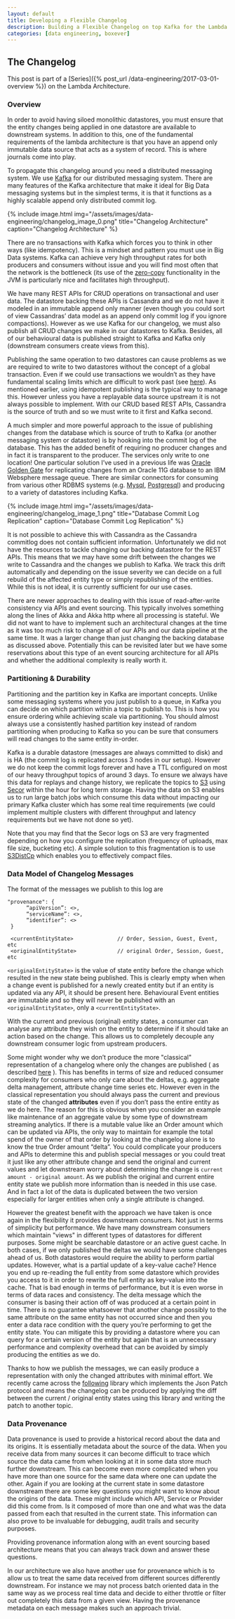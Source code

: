 ```yaml
---
layout: default
title: Developing a Flexible Changelog
description: Building a Flexible Changelog on top Kafka for the Lambda Architecture
categories: [data engineering, boxever]
---
```


## The Changelog

This post is part of a [Series]({% post_url /data-engineering/2017-03-01-overview %}) on the Lambda Architecture.

### Overview

In order to avoid having siloed monolithic datastores, you must ensure that the entity changes being applied in one datastore are available to downstream systems. In addition to this, one of the fundamental requirements of the lambda architecture is that you have an append only immutable data source that acts as a system of record. This is where journals come into play. 

To propagate this changelog around you need a distributed messaging system. We use [Kafka](https://kafka.apache.org/) for our distributed messaging system. There are many features of the Kafka architecture that make it ideal for Big Data messaging systems but in the simplest terms, it is that it functions as a highly scalable append only distributed commit log. 

{% include image.html img="/assets/images/data-engineering/changelog_image_0.png" title="Changelog Architecture" caption="Changelog Architecture" %}

There are no transactions with Kafka which forces you to think in other ways (like idempotency). This is a mindset and pattern you must use in Big Data systems. Kafka can achieve very high throughput rates for both producers and consumers without issue and you will find most often that the network is the bottleneck (its use of the [zero-copy](https://www.ibm.com/developerworks/library/j-zerocopy/) functionality in the JVM is particularly nice and facilitates high throughput).

We have many REST APIs for CRUD operations on transactional and user data. The datastore backing these APIs is Cassandra and we do not have it modeled in an immutable append only manner (even though you could sort of view Cassandras’ data model as an append only commit log if you ignore compactions). However as we use Kafka for our changelog, we must also publish all CRUD changes we make in our datastores to Kafka. Besides, all of our behavioural data is published straight to Kafka and Kafka only (downstream consumers create views from this).

Publishing the same operation to two datastores can cause problems as we are required to write to two datastores without the concept of a global transaction. Even if we could use transactions we wouldn’t as they have fundamental scaling limits which are difficult to work past (see [here](http://www.ics.uci.edu/~cs223/papers/cidr07p15.pdf)). As mentioned earlier, using idempotent publishing is the typical way to manage this. However unless you have a replayable data source upstream it is not always possible to implement. With our CRUD based REST APIs, Cassandra is the source of truth and so we must write to it first and Kafka second.   

A much simpler and more powerful approach to the issue of publishing changes from the database which is source of truth to Kafka (or another messaging system or datastore) is by hooking into the commit log of the database. This has the added benefit of requiring no producer changes and in fact it is transparent to the producer. The services only write to one location! One particular solution I’ve used in a previous life was [Oracle Golden Gate](http://www.oracle.com/technetwork/middleware/goldengate/overview/index.html) for replicating changes from an Oracle 11G database to an IBM Websphere message queue. There are similar connectors for consuming from various other RDBMS systems (e.g. [Mysql](https://github.com/shyiko/mysql-binlog-connector-java), [Postgresql](https://github.com/confluentinc/bottledwater-pg)) and producing to a variety of datastores including Kafka. 

{% include image.html img="/assets/images/data-engineering/changelog_image_1.png" title="Database Commit Log Replication" caption="Database Commit Log Replication" %}

It is not possible to achieve this with Cassandra as the Cassandra commitlog does not contain sufficient information. Unfortunately we did not have the resources to tackle changing our backing datastore for the REST APIs. This means that we may have some drift between the changes we write to Cassandra and the changes we publish to Kafka. We track this drift automatically and depending on the issue severity we can decide on a full rebuild of the affected entity type or simply republishing of the entities. While this is not ideal, it is currently sufficient for our use cases.

There are newer approaches to dealing with this issue of read-after-write consistency via APIs and event sourcing. This typically involves something along the lines of Akka and Akka http where all processing is stateful. We did not want to have to implement such an architectural changes at the time as it was too much risk to change all of our APIs and our data pipeline at the same time. It was a larger change than just changing the backing database as discussed above. Potentially this can be revisited later but we have some reservations about this type of an event sourcing architecture for all APIs and whether the additional complexity is really worth it. 

### Partitioning & Durability
Partitioning and the partition key in Kafka are important concepts. Unlike some messaging systems where you just publish to a queue, in Kafka you can decide on which partition within a topic to publish to. This is how you ensure ordering while achieving scale via partitioning. You should almost always use a consistently hashed partition key instead of random partitioning when producing to Kafka so you can be sure that consumers will read changes to the same entity in-order. 

Kafka is a durable datastore (messages are always committed to disk) and is HA (the commit log is replicated across 3 nodes in our setup). However we do not keep the commit logs forever and have a TTL configured on most of our heavy throughput topics of around 3 days. To ensure we always have this data for replays and change history,  we replicate the topics to [S3](https://aws.amazon.com/s3/) using [Secor](https://github.com/pinterest/secor) within the hour for long term storage. Having the data on S3 enables us to run large batch jobs which consume this data without impacting our primary Kafka cluster which has some real time requirements (we could implement multiple clusters with different throughput and latency requirements but we have not done so yet). 

Note that you may find that the Secor logs on S3 are very fragmented depending on how you configure the replication (frequency of uploads, max file size, bucketing etc). A simple solution to this fragmentation is to use [S3DistCp](http://docs.aws.amazon.com/emr/latest/ReleaseGuide/UsingEMR_s3distcp.html) which enables you to effectively compact files.

### Data Model of Changelog Messages

The format of the messages we publish to this log are 


    "provenance": {
          “apiVersion”: <>,
          “serviceName”: <>,
          “identifier”: <>
     }

     <currentEntityState>              // Order, Session, Guest, Event, etc
     <originalEntityState>             // original Order, Session, Guest, etc


`<originalEntityState>` is the value of state entity before the change which resulted in the new state being published. This is clearly empty when when a change event is published for a newly created entity but if an entity is updated via any API, it should be present here. Behavioural Event entities are immutable and so they will never be published with an `<originalEntityState>`, only a `<currentEntityState>`.

With the current and previous (original) entity states, a consumer can analyse any attribute they wish on the entity to determine if it should take an action based on the change. This allows us to completely decouple any downstream consumer logic from upstream producers. 

Some might wonder why we don’t produce the more "classical" representation of a changelog where only the changes are published ( as described [here](http://www.ics.uci.edu/~cs223/papers/cidr07p15.pdf) ). This has benefits in terms of size and reduced consumer complexity for consumers who only care about the deltas, e.g. aggregate delta management, attribute change time series etc. However even in the classical representation you should always pass the current and previous state of the changed **attributes** even if you don’t pass the entire entity as we do here. The reason for this is obvious when you consider an example like maintenance of an aggregate value by some type of downstream streaming analytics. If there is a mutable value like an Order amount which can be updated via APIs, the only way to maintain for example the total spend of the owner of that order by looking at the changelog alone is to know the true Order amount “delta”. You could complicate your producers and APIs to determine this and publish special messages or you could treat it just like any other attribute change and send the original and current values and let downstream worry about determining the change is `current amount - original amount`. As we publish the original and current entire entity state we publish more information than is needed in this use case. And in fact a lot of the data is duplicated between the two version especially for larger entities when only a single attribute is changed. 

However the greatest benefit with the approach we have taken is once again in the flexibility it provides downstream consumers. Not just in terms of simplicity but performance. We have many downstream consumers which maintain "views" in different types of datastores for different purposes. Some might be searchable datastore or an active guest cache. In both cases, if we only published the deltas we would have some challenges ahead of us. Both datastores would require the ability to perform partial updates. However, what is a partial update of a key-value cache? Hence you end up re-reading the full entity from some datastore which provides you access to it in order to rewrite the full entity as key-value into the cache. That is bad enough in terms of performance, but it is even worse in terms of data races and consistency. The delta message which the consumer is basing their action off of was produced at a certain point in time. There is no guarantee whatsoever that another change possibly to the same attribute on the same entity has not occurred since and then you enter a data race condition with the query you’re performing to get the entity state. You can mitigate this by providing a datastore where you can query for a certain version of the entity but again that is an unnecessary performance and complexity overhead that can be avoided by simply producing the entities as we do.

Thanks to how we publish the messages, we can easily produce a representation with only the changed attributes with minimal effort.  We recently came across the [following](https://github.com/flipkart-incubator/zjsonpatch) library which implements the Json Patch protocol and means the changelog can be produced by applying the diff between the current / original entity states using this library and writing the patch to another topic. 

### Data Provenance  

Data provenance is used to provide a historical record about the data and its origins. It is essentially metadata about the source of the data. When you receive data from many sources it can become difficult to trace which source the data came from when looking at it in some data store much further downstream. This can become even more complicated when you have more than one source for the same data where one can update the other. Again if you are looking at the current state in some datastore downstream there are some key questions you might want to know about the origins of the data. These might include which API, Service or Provider did this come from. Is it composed of more than one and what was the data passed from each that resulted in the current state. This information can also prove to be invaluable for debugging, audit trails and security purposes.

Providing provenance information along with an event sourcing based architecture means that you can always track down and answer these questions. 

In our architecture we also have another use for provenance which is to allow us to treat the same data received from different sources differently downstream. For instance we may not process batch oriented data in the same way as we process real time data and decide to either throttle or filter out completely this data from a given view. Having the provenance metadata on each message makes such an approach trivial. 

